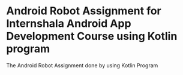 # Android Robot Assignment for Internshala Android App Development Course using Kotlin program
The Android Robot Assignment done by using Kotlin Program

